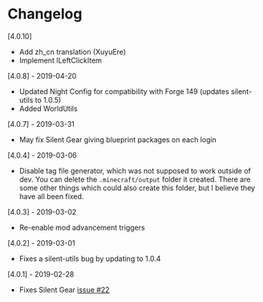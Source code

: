 # Changelog

[4.0.10]
- Add zh_cn translation (XuyuEre)
- Implement ILeftClickItem

[4.0.8] - 2019-04-20
- Updated Night Config for compatibility with Forge 149 (updates silent-utils to 1.0.5)
- Added WorldUtils

[4.0.7] - 2019-03-31
- May fix Silent Gear giving blueprint packages on each login

[4.0.4] - 2019-03-06
- Disable tag file generator, which was not supposed to work outside of dev. You can delete the `.minecraft/output` folder it created. There are some other things which could also create this folder, but I believe they have all been fixed.

[4.0.3] - 2019-03-02
- Re-enable mod advancement triggers

[4.0.2] - 2019-03-01
- Fixes a silent-utils bug by updating to 1.0.4

[4.0.1] - 2019-02-28
- Fixes Silent Gear [issue #22](https://github.com/SilentChaos512/Silent-Gear/issues/22)
